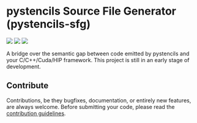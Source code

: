 # pystencils Source File Generator (pystencils-sfg)

[![](https://img.shields.io/badge/read-the_docs-brightgreen)](https://pycodegen.pages.i10git.cs.fau.de/pystencils-sfg)
[![](https://i10git.cs.fau.de/pycodegen/pystencils-sfg/badges/master/pipeline.svg)](https://i10git.cs.fau.de/pycodegen/pystencils-sfg/commits/master)
[![](https://img.shields.io/gitlab/license/pycodegen%2Fpystencils-sfg?gitlab_url=https%3A%2F%2Fi10git.cs.fau.de)](https://i10git.cs.fau.de/pycodegen/pystencils-sfg/-/blob/master/LICENSE)


A bridge over the semantic gap between code emitted by pystencils and your C/C++/Cuda/HIP framework.
This project is still in an early stage of development.

## Contribute

Contributions, be they bugfixes, documentation, or entirely new features, are always welcome.
Before submitting your code, please read the [contribution guidelines](CONTRIBUTING.md).

